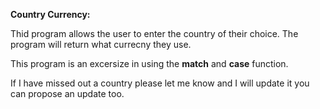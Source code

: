 **Country Currency:**

Thid program allows the user to enter the country of their choice. The program will return what currecny they use.

This program is an excersize in using the **match** and **case** function.

If I have missed out a country please let me know and I will update it you can propose an update too.
